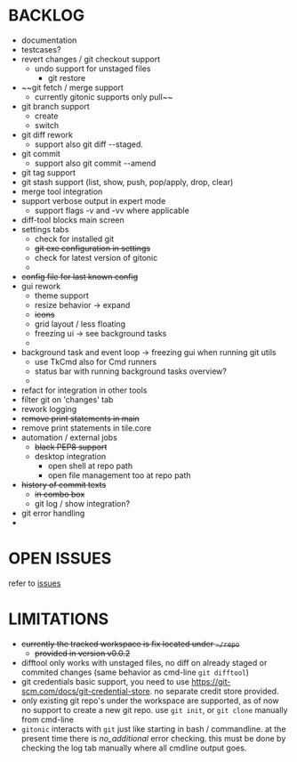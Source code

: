 
# BACKLOG

- documentation
- testcases?
- revert changes / git checkout support
  - undo support for unstaged files
    - git restore <file>
- ~~git fetch / merge  support
  - currently gitonic supports only pull~~
- git branch support
  - create
  - switch
- git diff rework
  - support also git diff --staged. 
- git commit 
  - support also git commit --amend 
- git tag support
- git stash support (list, show, push, pop/apply, drop, clear)
- merge tool integration
- support verbose output in expert mode
  - support flags -v and -vv where applicable
- diff-tool blocks main screen
- settings tabs
  - check for installed git
  - ~~git exe configuration in settings~~
  - check for latest version of gitonic
  - 
- ~~config file for last known config~~
- gui rework
  - theme support
  - resize behavior -> expand
  - ~~icons~~
  - grid layout / less floating 
  - freezing ui -> see background tasks
  -
- background task and event loop -> freezing gui when running git utils
  - use TkCmd also for Cmd runners
  - status bar with running background tasks overview?
  -
- refact for integration in other tools
- filter git on 'changes' tab
- rework logging
- ~~remove print statements in main~~
- remove print statements in tile.core
- automation / external jobs
  - ~~black PEP8 support~~
  - desktop integration
    - open shell at repo path
    - open file management too at repo path
- ~~history of commit texts~~
  - ~~in combo box~~
  - git log / show integration?
- git error handling
- 

# OPEN ISSUES

refer to [issues](https://github.com/kr-g/gitonic/issues)


# LIMITATIONS

- ~~currently the tracked workspace is fix located under `~/repo`~~
  - ~~provided in version v0.0.2~~
- difftool only works with unstaged files, no diff on already staged or 
 commited changes (same behavior as cmd-line `git difftool`)
- git credentials basic support, 
 you need to use https://git-scm.com/docs/git-credential-store.
 no separate credit store provided.
- only existing git repo's under the workspace are supported,
 as of now no support to create a new git repo. 
 use `git init`, or `git clone` manually from cmd-line
- `gitonic` interacts with `git` just like starting in bash / commandline.
at the present time there is _no_additional_ error checking. 
this must be done by checking the log tab manually where all cmdline output goes.

 

